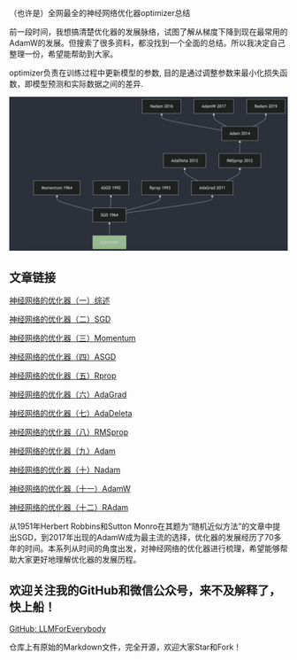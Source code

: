 （也许是）全网最全的神经网络优化器optimizer总结

前一段时间，我想搞清楚优化器的发展脉络，试图了解从梯度下降到现在最常用的AdamW的发展。但搜索了很多资料，都没找到一个全面的总结。所以我决定自己整理一份，希望能帮助到大家。

optimizer负责在训练过程中更新模型的参数, 目的是通过调整参数来最小化损失函数，即模型预测和实际数据之间的差异. 

![alt text](assest/神经网络的优化器（一）概述/00.png)

## 文章链接

[神经网络的优化器（一）综述](01-第一章-预训练/神经网络的优化器（一）概述.md)

[神经网络的优化器（二）SGD](01-第一章-预训练/神经网络的优化器（二）SGD.md)

[神经网络的优化器（三）Momentum](01-第一章-预训练/神经网络的优化器（三）Momentum.md)

[神经网络的优化器（四）ASGD](01-第一章-预训练/神经网络的优化器（四）ASGD.md)

[神经网络的优化器（五）Rprop](01-第一章-预训练/神经网络的优化器（五）Rprop.md)

[神经网络的优化器（六）AdaGrad](01-第一章-预训练/神经网络的优化器（六）AdaGrad.md)

[神经网络的优化器（七）AdaDeleta](01-第一章-预训练/神经网络的优化器（七）AdaDeleta.md)

[神经网络的优化器（八）RMSprop](01-第一章-预训练/神经网络的优化器（八）RMSprop.md)

[神经网络的优化器（九）Adam](01-第一章-预训练/神经网络的优化器（九）Adam.md)

[神经网络的优化器（十）Nadam](01-第一章-预训练/神经网络的优化器（十）Nadam.md)

[神经网络的优化器（十一）AdamW](01-第一章-预训练/神经网络的优化器（十一）AdamW.md)

[神经网络的优化器（十二）RAdam](01-第一章-预训练/神经网络的优化器（十二）RAdam.md)

从1951年Herbert Robbins和Sutton Monro在其题为“随机近似方法”的文章中提出SGD，到2017年出现的AdamW成为最主流的选择，优化器的发展经历了70多年的时间。本系列从时间的角度出发，对神经网络的优化器进行梳理，希望能够帮助大家更好地理解优化器的发展历程。

## 欢迎关注我的GitHub和微信公众号，来不及解释了，快上船！

[GitHub: LLMForEverybody](https://github.com/luhengshiwo/LLMForEverybody)

仓库上有原始的Markdown文件，完全开源，欢迎大家Star和Fork！